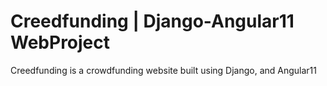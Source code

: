 # Creedfunding | Django-Angular11 WebProject
 Creedfunding is a crowdfunding website built using Django, and Angular11
